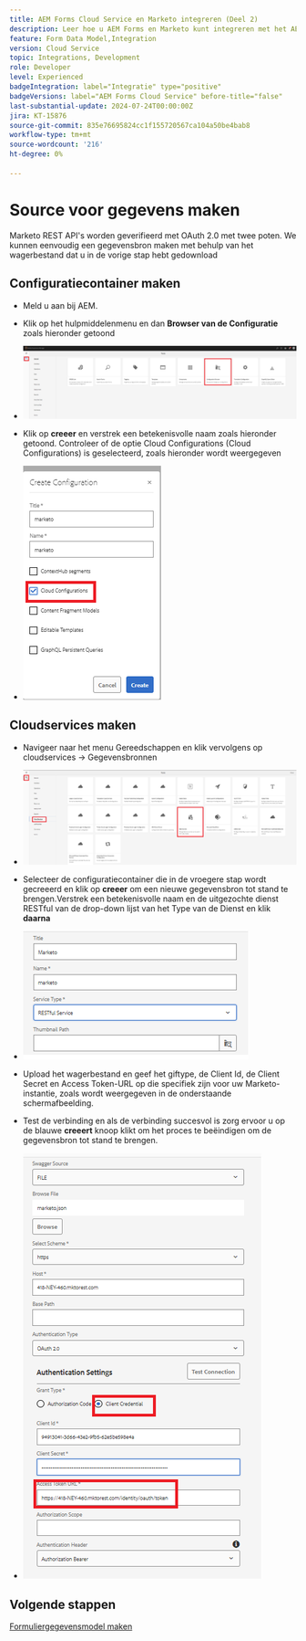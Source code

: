 ```yaml
---
title: AEM Forms Cloud Service en Marketo integreren (Deel 2)
description: Leer hoe u AEM Forms en Marketo kunt integreren met het AEM Forms-formuliergegevensmodel.
feature: Form Data Model,Integration
version: Cloud Service
topic: Integrations, Development
role: Developer
level: Experienced
badgeIntegration: label="Integratie" type="positive"
badgeVersions: label="AEM Forms Cloud Service" before-title="false"
last-substantial-update: 2024-07-24T00:00:00Z
jira: KT-15876
source-git-commit: 835e76695824cc1f155720567ca104a50be4bab8
workflow-type: tm+mt
source-wordcount: '216'
ht-degree: 0%

---
```


# Source voor gegevens maken

Marketo REST API&#39;s worden geverifieerd met OAuth 2.0 met twee poten. We kunnen eenvoudig een gegevensbron maken met behulp van het wagerbestand dat u in de vorige stap hebt gedownload

## Configuratiecontainer maken

* Meld u aan bij AEM.
* Klik op het hulpmiddelenmenu en dan **Browser van de Configuratie** zoals hieronder getoond

* ![ hulpmiddelmenu ](assets/datasource3.png)

* Klik op **creeer** en verstrek een betekenisvolle naam zoals hieronder getoond. Controleer of de optie Cloud Configurations (Cloud Configurations) is geselecteerd, zoals hieronder wordt weergegeven

* ![ configuratiecontainer ](assets/datasource4.png)

## Cloudservices maken

* Navigeer naar het menu Gereedschappen en klik vervolgens op cloudservices -> Gegevensbronnen

* ![ wolk-diensten ](assets/datasource5.png)

* Selecteer de configuratiecontainer die in de vroegere stap wordt gecreeerd en klik op **creeer** om een nieuwe gegevensbron tot stand te brengen.Verstrek een betekenisvolle naam en de uitgezochte dienst RESTful van de drop-down lijst van het Type van de Dienst en klik **daarna**
* ![ nieuw-gegeven-bron ](assets/datasource6.png)

* Upload het wagerbestand en geef het giftype, de Client Id, de Client Secret en Access Token-URL op die specifiek zijn voor uw Marketo-instantie, zoals wordt weergegeven in de onderstaande schermafbeelding.

* Test de verbinding en als de verbinding succesvol is zorg ervoor u op de blauwe **creeert** knoop klikt om het proces te beëindigen om de gegevensbron tot stand te brengen.

* ![ gegeven-bron-config ](assets/datasource1.png)


## Volgende stappen

[Formuliergegevensmodel maken](./part3.md)
